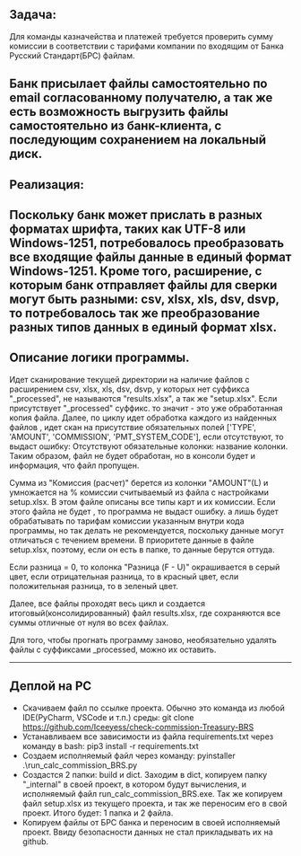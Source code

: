 Задача:
------------------------------------------------------------------------------------------------------------------------
Для команды казначейства и платежей требуется проверить сумму комиссии в соответствии с тарифами компании по
входящим от Банка Русский Стандарт(БРС) файлам.

Банк присылает файлы самостоятельно по email согласованному получателю, а так же есть возможность выгрузить файлы
самостоятельно из банк-клиента, с последующим сохранением на локальный диск.
------------------------------------------------------------------------------------------------------------------------
Реализация:
------------------------------------------------------------------------------------------------------------------------
Поскольку банк может прислать в разных форматах шрифта, таких как UTF-8 или Windows-1251, потребовалось преобразовать
все входящие файлы данные в единый формат Windows-1251. Кроме того, расширение, с которым банк отправляет файлы для
сверки могут быть разными: csv, xlsx, xls, dsv, dsvp, то потребовалось так же преобразование разных типов данных в
единый формат xlsx.
------------------------------------------------------------------------------------------------------------------------
Описание логики программы.
------------------------------------------------------------------------------------------------------------------------
Идет сканирование текущей директории на наличие файлов с расширением csv, xlsx, xls, dsv, dsvp, у которых нет
суффикса "_processed", не называются "results.xlsx", а так же "setup.xlsx". Если присутствует "_processed" суффикс. то
значит - это уже обработанная копия файла. Далее, по циклу идет обработка каждого из найденных файлов , идет скан на
присутствие обязательных полей ['TYPE', 'AMOUNT', 'COMMISSION', 'PMT_SYSTEM_CODE'], если отсутствуют, то выдаст ошибку:
Отсутствуют обязательные колонки: название колонки. Таким образом, файл не будет обработан, но в консоли будет и
информация, что файл пропущен.

Сумма из "Комиссия (расчет)" берется из колонки "AMOUNT"(L) и умножается на % комиссии считываемый из файла с
настройками setup.xlsx. В этом файле описаны все типы карт и их комиссии. Если этого файла не будет , то программа не
выдаст ошибку. а лишь будет обрабатывать по тарифам комиссии указанным внутри кода программы, но так делать не
рекомендуется, поскольку данные могут отличаться с течением времени. В приоритете данные в файле setup.xlsx, поэтому,
если он есть в папке, то данные берутся оттуда.

Если разница = 0, то колонка "Разница (F - U)" окрашивается в серый цвет, если отрицательная разница, то в красный цвет,
если положительная разница, то в зеленый цвет.

Далее, все файлы проходят весь цикл и создается итоговый(консолидированный) файл results.xlsx, где сохраняются все суммы
отличные от нуля во всех файлах.

Для того, чтобы прогнать программу заново, необязательно удалять файлы с суффиксами _processed, можно их оставить.

------------------------------------------------------------------------------------------------------------------------
Деплой на PC
------------------------------------------------------------------------------------------------------------------------

- Скачиваем файл по ссылке проекта. Обычно это команда из любой IDE(PyCharm, VSCode и т.п.) среды: git
  clone https://github.com/Iceeyess/check-commission-Treasury-BRS
- Устанавливаем все зависимости из файла requirements.txt через команду в bash: pip3 install -r requirements.txt
- Создаем исполняемый файл через команду: pyinstaller .\run_calc_commission_BRS.py
- Создастся 2 папки: build и dict. Заходим в dict, копируем папку "_internal" в своей проект, в котором будут
  вычисления, и
  исполняемый файл run_calc_commission_BRS.exe. Так же копируем файл setup.xlsx из текущего проекта, и так же переносим его
  в свой проект. Итого будет: 1 папка и 2 файла.
- Копируем файлы от БРС банка и переносим в своей исполняемый проект. Ввиду безопасности данных не стал прикладывать
  их на github. 